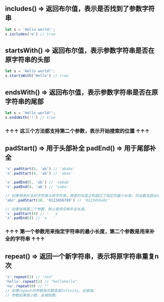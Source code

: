 ## includes() => 返回布尔值，表示是否找到了参数字符串
```js
let s = 'Hello world!';
s.includes('w') // true
```
## startsWith() => 返回布尔值，表示参数字符串是否在原字符串的头部
```js
let s = 'Hello world!';
s.startsWith('Hello') // true
```
## endsWith() => 返回布尔值，表示参数字符串是否在原字符串的尾部
```js
let s = 'Hello world!';
s.endsWith('!') // true
```
### ↑↑↑ 这三个方法都支持第二个参数，表示开始搜索的位置 ↑↑↑


## padStart() => 用于头部补全  padEnd() => 用于尾部补全 
```js
'x'.padStart(5, 'ab') // 'ababx'
'x'.padStart(4, 'ab') // 'abax'

'x'.padEnd(5, 'ab') // 'xabab'
'x'.padEnd(4, 'ab') // 'xaba'

// 如果用来补全的字符串与原字符串，两者的长度之和超过了指定的最小长度，则会截去超出位数的补全字符串。
'abc'.padStart(10, '0123456789') // '0123456abc'

// 如果省略第二个参数，默认使用空格补全长度。
'x'.padStart(4) // '   x'
'x'.padEnd(4) // 'x   '
```
### ↑↑↑ 第一个参数用来指定字符串的最小长度，第二个参数是用来补全的字符串 ↑↑↑


## repeat() => 返回一个新字符串，表示将原字符串重复n次
```js
'x'.repeat(3) // "xxx"
'hello'.repeat(2) // "hellohello"
'na'.repeat(0) // ""
// 如果repeat的参数是负数或者Infinity，会报错。
// 参数如果是小数，会被取整。
```
